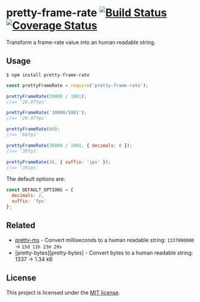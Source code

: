 # pretty-frame-rate [![Build Status][travis badge]][travis link] [![Coverage Status][coveralls badge]][coveralls link]

Transform a frame-rate value into an human readable string.

## Usage

```console
$ npm install pretty-frame-rate
```

```js
const prettyFrameRate = require('pretty-frame-rate');

prettyFrameRate(30000 / 1001);
//=> '29.97fps'

prettyFrameRate('30000/1001');
//=> '29.97fps'

prettyFrameRate(60);
//=> '60fps'

prettyFrameRate(30000 / 1001, { decimals: 0 });
//=> '30fps'

prettyFrameRate(30, { suffix: 'ips' });
//=> '30ips'
```

The default options are:

```js
const DEFAULT_OPTIONS = {
  decimals: 2,
  suffix: 'fps'
};
```

## Related

- [pretty-ms][pretty-ms] - Convert milliseconds to a human readable string: 
`1337000000` → `15d 11h 23m 20s`
- [pretty-bytes][pretty-bytes] - Convert bytes to a human readable string: 
1337 → 1.34 kB

## License

This project is licensed under the [MIT license](LICENSE).

[travis badge]: https://travis-ci.com/dimitrinicolas/pretty-frame-rate.svg?branch=master
[travis link]: https://travis-ci.com/dimitrinicolas/pretty-frame-rate
[coveralls badge]: https://coveralls.io/repos/github/dimitrinicolas/pretty-frame-rate/badge.svg?branch=master
[coveralls link]: https://coveralls.io/github/dimitrinicolas/pretty-frame-rate?branch=master

[pretty-ms]: https://github.com/sindresorhus/pretty-ms
[pretty-pretty-bytes]: https://github.com/sindresorhus/pretty-pretty-bytes

